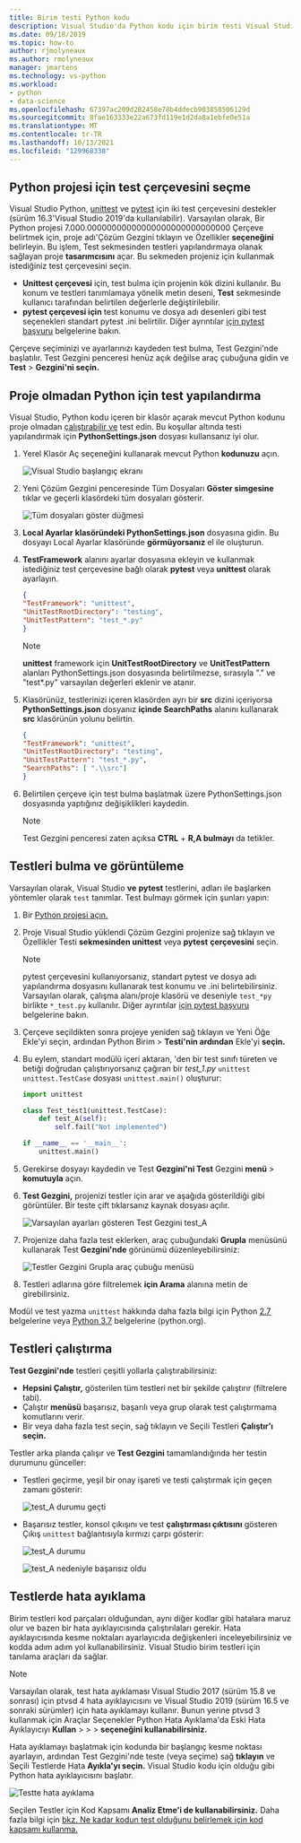 ```yaml
---
title: Birim testi Python kodu
description: Visual Studio'da Python kodu için birim testi Visual Studio testleri keşfetmek, çalıştırmak ve hata ayıklamak için Test Gezgini özelliklerinden tam olarak faydalanabilir.
ms.date: 09/18/2019
ms.topic: how-to
author: rjmolyneaux
ms.author: rmolyneaux
manager: jmartens
ms.technology: vs-python
ms.workload:
- python
- data-science
ms.openlocfilehash: 67397ac209d282458e78b4ddecb903858506129d
ms.sourcegitcommit: 8fae163333e22a673fd119e1d2da8a1ebfe0e51a
ms.translationtype: MT
ms.contentlocale: tr-TR
ms.lasthandoff: 10/13/2021
ms.locfileid: "129968338"
---
```

## <a name="select-the-test-framework-for-a-python-project"></a>Python projesi için test çerçevesini seçme

Visual Studio Python, [unittest](https://docs.python.org/3/library/unittest.html) ve [pytest](https://pytest.org/en/latest/) için iki test çerçevesini destekler (sürüm 16.3'Visual Studio 2019'da kullanılabilir). Varsayılan olarak, Bir Python projesi 7.000.00000000000000000000000000000 Çerçeve belirtmek için, proje adı'Çözüm Gezgini tıklayın ve Özellikler **seçeneğini** belirleyin. Bu işlem, Test sekmesinden testleri yapılandırmaya olanak sağlayan proje **tasarımcısını** açar. Bu sekmeden projeniz için kullanmak istediğiniz test çerçevesini seçin. 

* **Unittest çerçevesi** için, test bulma için projenin kök dizini kullanılır. Bu konum ve testleri tanımlamaya yönelik metin deseni, **Test** sekmesinde kullanıcı tarafından belirtilen değerlerle değiştirilebilir.
* **pytest çerçevesi için** test konumu ve dosya adı desenleri gibi test seçenekleri standart pytest .ini belirtilir. Diğer ayrıntılar [için pytest başvuru](https://docs.pytest.org/en/latest/reference.html#ini-options-ref) belgelerine bakın.

Çerçeve seçiminizi ve ayarlarınızı kaydeden test bulma, Test Gezgini'nde başlatılır. Test Gezgini penceresi henüz açık değilse araç çubuğuna gidin ve **Test**  >  **Gezgini'ni seçin.**

## <a name="configure-testing-for-python-without-a-project"></a>Proje olmadan Python için test yapılandırma
Visual Studio, Python kodu içeren bir klasör açarak mevcut Python kodunu proje olmadan [çalıştırabilir ve](../../quickstart-05-python-visual-studio-open-folder.md) test edin. Bu koşullar altında testi yapılandırmak için **PythonSettings.json** dosyası kullansanız iyi olur. 
1. Yerel Klasör Aç seçeneğini kullanarak mevcut Python **kodunuzu** açın. 

   ![Visual Studio başlangıç ekranı](../../media/quickstart-open-folder/01-open-local-folder.png)

1. Yeni Çözüm Gezgini penceresinde Tüm Dosyaları **Göster simgesine** tıklar ve geçerli klasördeki tüm dosyaları gösterir.

   ![Tüm dosyaları göster düğmesi](../../media/unit-test-show-files.png)

1. **Local Ayarlar** **klasöründeki PythonSettings.json** dosyasına gidin. Bu dosyayı Local Ayarlar klasöründe **görmüyorsanız** el ile oluşturun.
   
1. **TestFramework** alanını ayarlar dosyasına ekleyin ve kullanmak istediğiniz test çerçevesine bağlı olarak **pytest** veya **unittest** olarak ayarlayın.

    ```json
    {
    "TestFramework": "unittest",
    "UnitTestRootDirectory": "testing",
    "UnitTestPattern": "test_*.py"
    }
    ```

    > [!Note]
    > **unittest** framework için **UnitTestRootDirectory** ve **UnitTestPattern** alanları PythonSettings.json dosyasında belirtilmezse, sırasıyla "." ve "test*.py" varsayılan değerleri eklenir ve atanır.

1. Klasörünüz, testlerinizi içeren klasörden ayrı bir **src** dizini içeriyorsa **PythonSettings.json** dosyanız **içinde SearchPaths** alanını kullanarak **src** klasörünün yolunu belirtin.

    ```json
    {
    "TestFramework": "unittest",
    "UnitTestRootDirectory": "testing",
    "UnitTestPattern": "test_*.py",
    "SearchPaths": [ ".\\src"]
    }
    ```

1. Belirtilen çerçeve için test bulma başlatmak üzere PythonSettings.json dosyasında yaptığınız değişiklikleri kaydedin. 
   > [!Note]
   > Test Gezgini penceresi zaten açıksa **CTRL**  +  **R,A bulmayı** da tetikler.

## <a name="discover-and-view-tests"></a>Testleri bulma ve görüntüleme

Varsayılan olarak, Visual Studio **ve** **pytest** testlerini, adları ile başlarken yöntemler olarak `test` tanımlar. Test bulmayı görmek için şunları yapın:

1. Bir [Python projesi açın.](../../managing-python-projects-in-visual-studio.md)

1. Proje Visual Studio yüklendi Çözüm Gezgini projenize sağ tıklayın ve Özellikler Testi **sekmesinden unittest** veya **pytest** **çerçevesini** seçin.
   > [!Note]
   > pytest çerçevesini kullanıyorsanız, standart pytest ve dosya adı yapılandırma dosyasını kullanarak test konumu ve .ini belirtebilirsiniz. Varsayılan olarak, çalışma alanı/proje klasörü ve deseniyle `test_*py` birlikte `*_test.py` kullanılır. Diğer ayrıntılar [için pytest başvuru](https://docs.pytest.org/en/latest/reference.html#ini-options-ref) belgelerine bakın.

1. Çerçeve seçildikten sonra projeye yeniden sağ tıklayın ve Yeni Öğe Ekle'yi seçin, ardından Python Birim  >   **Testi'nin ardından** Ekle'yi **seçin.**

1. Bu eylem, standart modülü içeri aktaran, 'den bir test sınıfı türeten ve betiği doğrudan çalıştırıyorsanız çağıran bir *test_1.py* `unittest` `unittest.TestCase` dosyası `unittest.main()` oluşturur:

    ```python
    import unittest

    class Test_test1(unittest.TestCase):
        def test_A(self):
            self.fail("Not implemented")

    if __name__ == '__main__':
        unittest.main()
    ```

1. Gerekirse dosyayı kaydedin ve Test **Gezgini'ni Test** Gezgini **menü**  >  **komutuyla** açın.

1. **Test Gezgini,** projenizi testler için arar ve aşağıda gösterildiği gibi görüntüler. Bir teste çift tıklarsanız kaynak dosyası açılır.

    ![Varsayılan ayarları gösteren Test Gezgini test_A](../../media/unit-test-a-2.png) 

1. Projenize daha fazla test eklerken, araç çubuğundaki **Grupla** menüsünü kullanarak Test **Gezgini'nde** görünümü düzenleyebilirsiniz:

    ![Testler Gezgini Grupla araç çubuğu menüsü](../../media/unit-test-group-menu-2.png) 

1. Testleri adlarına göre filtrelemek **için Arama** alanına metin de girebilirsiniz.

Modül ve test yazma `unittest` hakkında daha fazla bilgi için Python [2.7](https://docs.python.org/2/library/unittest.html) belgelerine veya [Python 3.7](https://docs.python.org/3/library/unittest.html) belgelerine (python.org).

## <a name="run-tests"></a>Testleri çalıştırma

**Test Gezgini'nde** testleri çeşitli yollarla çalıştırabilirsiniz:

- **Hepsini Çalıştır,** gösterilen tüm testleri net bir şekilde çalıştırır (filtrelere tabi).
- Çalıştır **menüsü** başarısız, başarılı veya grup olarak test çalıştırmama komutlarını verir.
- Bir veya daha fazla test seçin, sağ tıklayın ve Seçili Testleri **Çalıştır'ı seçin.**

Testler arka planda çalışır ve **Test Gezgini** tamamlandığında her testin durumunu günceller:

- Testleri geçirme, yeşil bir onay işareti ve testi çalıştırmak için geçen zamanı gösterir:

    ![test_A durumu geçti](../../media/unit-test-A-pass.png)

- Başarısız testler, konsol çıkışını ve test **çalıştırması çıktısını** gösteren Çıkış `unittest` bağlantısıyla kırmızı çarpı gösterir:

    ![test_A durumu](../../media/unit-test-A-fail.png)

    ![test_A nedeniyle başarısız oldu](../../media/unit-test-A-fail-reason.png)

## <a name="debug-tests"></a>Testlerde hata ayıklama

Birim testleri kod parçaları olduğundan, aynı diğer kodlar gibi hatalara maruz olur ve bazen bir hata ayıklayıcısında çalıştırılaları gerekir. Hata ayıklayıcısında kesme noktaları ayarlayıcıda değişkenleri inceleyebilirsiniz ve kodda adım adım yol kullanabilirsiniz. Visual Studio birim testleri için tanılama araçları da sağlar.

> [!Note]
> Varsayılan olarak, test hata ayıklaması Visual Studio 2017 (sürüm 15.8 ve sonrası) için ptvsd 4 hata ayıklayıcısını ve Visual Studio 2019 (sürüm 16.5 ve sonraki sürümler) için hata ayıklamayı kullanır. Bunun yerine ptvsd 3 kullanmak için Araçlar  Seçenekler Python Hata Ayıklama'da Eski Hata Ayıklayıcıyı **Kullan**  >    >    >  **seçeneğini kullanabilirsiniz.** 

Hata ayıklamayı başlatmak için kodunda bir başlangıç kesme noktası ayarlayın, ardından Test Gezgini'nde teste (veya seçime) sağ **tıklayın** ve Seçili Testlerde Hata **Ayıkla'yı seçin.** Visual Studio kodu için olduğu gibi Python hata ayıklayıcısını başlatır.

![Testte hata ayıklama](../../media/unit-test-debugging.png)

Seçilen Testler için Kod Kapsamı **Analiz Etme'i de kullanabilirsiniz.** Daha fazla bilgi için [bkz. Ne kadar kodun test olduğunu belirlemek için kod kapsamı kullanma.](../../../test/using-code-coverage-to-determine-how-much-code-is-being-tested.md)
